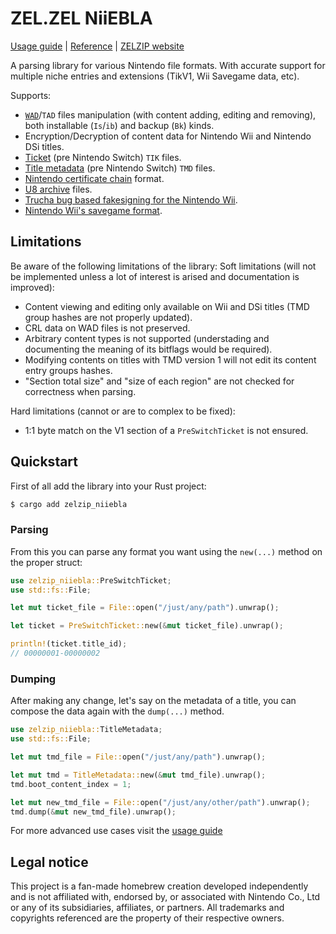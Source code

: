 # ZEL.ZEL NiiEBLA

[Usage guide](https://docs.zelzip.dev/niiebla/niiebla.html) | [Reference](https://docs.rs/zelzip_niiebla) | [ZELZIP website](https://zelzip.dev)

A parsing library for various Nintendo file formats. With accurate support for multiple niche entries and extensions (TikV1, Wii Savegame data, etc).

Supports:

- [`WAD`](https://wiibrew.org/wiki/WAD_files)/`TAD` files manipulation (with content adding, editing and removing), both installable (`Is`/`ib`) and backup (`Bk`) kinds.
- Encryption/Decryption of content data for Nintendo Wii and Nintendo DSi titles.
- [Ticket](https://wiibrew.org/wiki/Ticket) (pre Nintendo Switch) `TIK` files.
- [Title metadata](https://wiibrew.org/wiki/Title_metadata) (pre Nintendo Switch) `TMD` files.
- [Nintendo certificate chain](https://wiibrew.org/wiki/Certificate_chain) format.
- [U8 archive](https://wiibrew.org/wiki/U8_archive) files.
- [Trucha bug based fakesigning for the Nintendo Wii](https://wiibrew.org/wiki/Signing_bug).
- [Nintendo Wii's savegame format](https://wiibrew.org/wiki/Savegame_Files).

## Limitations

Be aware of the following limitations of the library:
Soft limitations (will not be implemented unless a lot of interest is arised and documentation is improved):

- Content viewing and editing only available on Wii and DSi titles (TMD group hashes are not properly updated).
- CRL data on WAD files is not preserved.
- Arbitrary content types is not supported (understading and documenting the meaning of its bitflags would be required).
- Modifying contents on titles with TMD version 1 will not edit its content entry groups hashes.
- "Section total size" and "size of each region" are not checked for correctness when parsing.

Hard limitations (cannot or are to complex to be fixed):

- 1:1 byte match on the V1 section of a `PreSwitchTicket` is not ensured.

## Quickstart

First of all add the library into your Rust project:

```sh
$ cargo add zelzip_niiebla
```

### Parsing

From this you can parse any format you want using the `new(...)` method on the proper struct:

```rust
use zelzip_niiebla::PreSwitchTicket;
use std::fs::File;

let mut ticket_file = File::open("/just/any/path").unwrap();

let ticket = PreSwitchTicket::new(&mut ticket_file).unwrap();

println!(ticket.title_id);
// 00000001-00000002
```

### Dumping

After making any change, let's say on the metadata of a title, you can compose the data again with the `dump(...)` method.

```rust
use zelzip_niiebla::TitleMetadata;
use std::fs::File;

let mut tmd_file = File::open("/just/any/path").unwrap();

let mut tmd = TitleMetadata::new(&mut tmd_file).unwrap();
tmd.boot_content_index = 1;

let mut new_tmd_file = File::open("/just/any/other/path").unwrap();
tmd.dump(&mut new_tmd_file).unwrap();
```

For more advanced use cases visit the [usage guide](https://docs.zelzip.dev/niiebla/niiebla.html)

## Legal notice

This project is a fan-made homebrew creation developed independently and is not affiliated with, endorsed by, or associated with Nintendo Co., Ltd or any of its subsidiaries, affiliates, or partners. All trademarks and copyrights referenced are the property of their respective owners.
